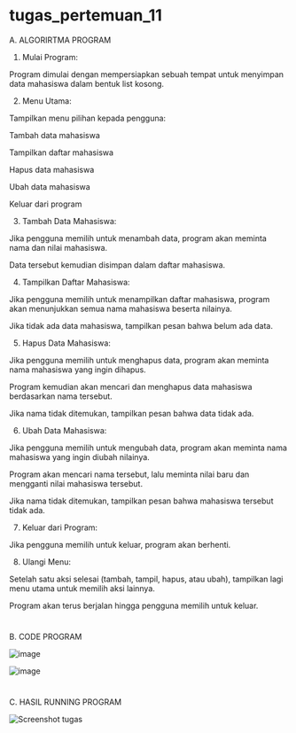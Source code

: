 # tugas_pertemuan_11

A. ALGORIRTMA PROGRAM

1. Mulai Program:

Program dimulai dengan mempersiapkan sebuah tempat untuk menyimpan data mahasiswa dalam bentuk list kosong.



2. Menu Utama:

Tampilkan menu pilihan kepada pengguna:

Tambah data mahasiswa

Tampilkan daftar mahasiswa

Hapus data mahasiswa

Ubah data mahasiswa

Keluar dari program

3. Tambah Data Mahasiswa:

Jika pengguna memilih untuk menambah data, program akan meminta nama dan nilai mahasiswa.

Data tersebut kemudian disimpan dalam daftar mahasiswa.



4. Tampilkan Daftar Mahasiswa:

Jika pengguna memilih untuk menampilkan daftar mahasiswa, program akan menunjukkan semua nama mahasiswa beserta nilainya.

Jika tidak ada data mahasiswa, tampilkan pesan bahwa belum ada data.



5. Hapus Data Mahasiswa:

Jika pengguna memilih untuk menghapus data, program akan meminta nama mahasiswa yang ingin dihapus.

Program kemudian akan mencari dan menghapus data mahasiswa berdasarkan nama tersebut.

Jika nama tidak ditemukan, tampilkan pesan bahwa data tidak ada.

6. Ubah Data Mahasiswa:

Jika pengguna memilih untuk mengubah data, program akan meminta nama mahasiswa yang ingin diubah nilainya.

Program akan mencari nama tersebut, lalu meminta nilai baru dan mengganti nilai mahasiswa tersebut.

Jika nama tidak ditemukan, tampilkan pesan bahwa mahasiswa tersebut tidak ada.



7. Keluar dari Program:

Jika pengguna memilih untuk keluar, program akan berhenti.


8. Ulangi Menu:

Setelah satu aksi selesai (tambah, tampil, hapus, atau ubah), tampilkan lagi menu utama untuk memilih aksi lainnya.

Program akan terus berjalan hingga pengguna memilih untuk keluar.

#

B. CODE PROGRAM

![image](https://github.com/user-attachments/assets/390fd4cc-7bfe-4e09-8528-595eb8875a7a)

![image](https://github.com/user-attachments/assets/c6a1bf1b-247f-418b-ba65-77fb06967cd7)

#

C. HASIL RUNNING PROGRAM

![Screenshot tugas](https://github.com/user-attachments/assets/606f5518-313c-4985-b705-e3b3ba9258ab)
